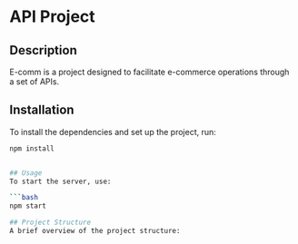 # API Project

## Description

E-comm is a project designed to facilitate e-commerce operations through a set of APIs.

## Installation

To install the dependencies and set up the project, run:

```bash
npm install


## Usage
To start the server, use:

```bash
npm start

## Project Structure
A brief overview of the project structure:
